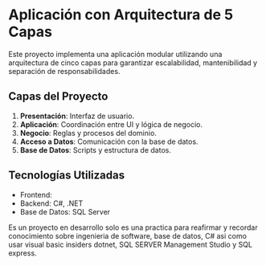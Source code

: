 # Aplicación con Arquitectura de 5 Capas

Este proyecto implementa una aplicación modular utilizando una arquitectura de cinco capas para garantizar escalabilidad, mantenibilidad y separación de responsabilidades.

## Capas del Proyecto
1. **Presentación**: Interfaz de usuario.
2. **Aplicación**: Coordinación entre UI y lógica de negocio.
3. **Negocio**: Reglas y procesos del dominio.
4. **Acceso a Datos**: Comunicación con la base de datos.
5. **Base de Datos**: Scripts y estructura de datos.

## Tecnologías Utilizadas
- Frontend: 
- Backend: C#, .NET 
- Base de Datos: SQL Server 

Es un proyecto en desarrollo solo es una practica para reafirmar y recordar conocimiento sobre ingenieria de software, base de datos, C# asi como usar visual basic insiders dotnet, SQL SERVER Management Studio y SQL express.
